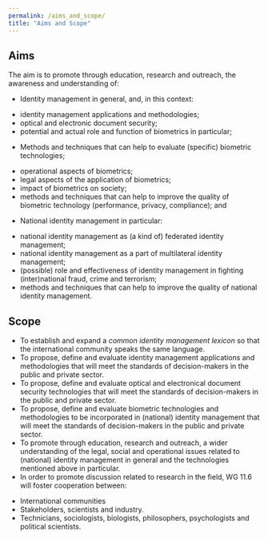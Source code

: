```yaml
---
permalink: /aims_and_scope/
title: "Aims and Scope"
---
```


## Aims
The aim is to promote through education, research and outreach, the awareness and understanding of:
- Identity management in general, and, in this context:
 * identity management applications and methodologies;
 * optical and electronic document security;
 * potential and actual role and function of biometrics in particular;
- Methods and techniques that can help to evaluate (specific) biometric technologies;
 * operational aspects of biometrics;
 * legal aspects of the application of biometrics;
 * impact of biometrics on society;
 * methods and techniques that can help to improve the quality of biometric technology (performance, privacy, compliance); and
- National identity management in particular:
 * national identity management as (a kind of) federated identity management;
 * national identity management as a part of multilateral identity management;
 * (possible) role and effectiveness of identity management in fighting (inter)national fraud, crime and terrorism;
 * methods and techniques that can help to improve the quality of national identity management.

## Scope
- To establish and expand a _common identity management lexicon_ so that the international community speaks the same language.
- To propose, define and evaluate identity management applications and methodologies that will meet the standards of decision-makers in the public and private sector.
- To propose, define and evaluate optical and electronical document security technologies that will meet the standards of decision-makers in the public and private sector.
- To propose, define and evaluate biometric technologies and methodologies to be incorporated in (national) identity management that will meet the standards of decision-makers in the public and private sector.
- To promote through education, research and outreach, a wider understanding of the legal, social and operational issues related to (national) identity management in general and the technologies mentioned above in particular.
- In order to promote discussion related to research in the field, WG 11.6 will foster cooperation between:
 * International communities
 * Stakeholders, scientists and industry.
 * Technicians, sociologists, biologists, philosophers, psychologists and political scientists.
